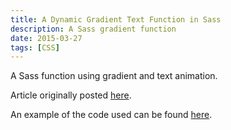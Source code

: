 ```yaml
---
title: A Dynamic Gradient Text Function in Sass
description: A Sass gradient function
date: 2015-03-27
tags: [CSS]
---
```

A Sass function using gradient and text animation.

Article originally posted <a href="http://www.sitepoint.com/dynamic-gradient-text-function-sass/">here</a>.

An example of the code used can be found <a href="http://codepen.io/cathydutton/pen/vEeORQ">here</a>.
